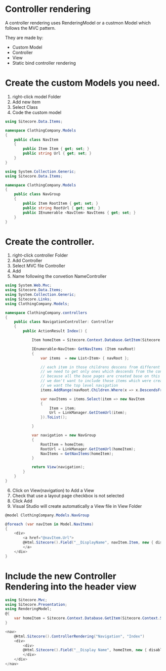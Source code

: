 # Controller rendering

A controller rendering uses RenderingModel or a custmon Model which follows the MVC pattern.

They are made by:

- Custom Model
- Controller
- View
- Static bind controller rendering

# Create the custom Models you need. 

1. right-click model Folder
2. Add new item
3. Select Class
4. Code the custom model

```csharp
using Sitecore.Data.Items;

namespace ClothingCompany.Models
{
    public class NavItem
    {
        public Item Item { get; set; }
        public string Url { get; set; }
    }
}
```

```csharp
using System.Collection.Generic;
using Sitecore.Data.Items;

namespace ClothingCompany.Models
{
    public class NavGroup
    {
        public Item RootItem { get; set; }
        public string RootUrl { get; set; }
        public IEnumerable <NavItem> NavItems { get; set; }
    }
}
```

# Create the controller.

1. right-click controller Folder
2. Add Controller
3. Select MVC file Controller
4. Add
5. Name following the convetion NameController

```csharp
using System.Web.Mvc;
using Sitecore.Data.Items;
using System.Collection.Generic;
using Sitecore.Links;
using ClothingCompany.Models;

namespace ClothingCompany.controllers
{
    public class NavigationController: Controller
    {
        public ActionResult Index() {

            Item homeItem = Sitecore.Context.Database.GetItem(Sitecore.Context.Site.Start);

            IEnumerable<NavItem> GetNavItems (Item navRoot)
            {
                var items  = new List<Item> { navRoot };

                // each item in those childrens descens from different Templates
                // we need to get only ones which descends from the contentPage Template,
                // because all the base pages are created base on this template
                // we don't want to include those items which were created based on other templates
                // we want the top level navigation 
                items.AddRange(navRoot.Children.Where(x => x.DescendsFrom( new Sitecore.Data.ID("7913427942-u97813789213-123479821374"))));

                var navItems = items.Select(item => new NavItem
                {
                    Item = item;
                    Url = LinkManager.GetItemUrl(item);
                }).ToList();

            }

            var navigation = new NavGroup
            {
                RootItem = homeItem;
                RootUrl = LinkManager.GetItemUrl(homeItem);
                NavItems = GetNavItems(homeItem);
            }

            return View(navigation);
        }
    }
}
```

6. Click on View(navigation) to Add a View
7. Check that use a layout page checkbox is not selected
8. Click Add
9. Visual Studio will create automatically a View file in View Folder

```csharp
@model ClothingCompany.Models.NavGroup

@foreach (var navItem in Model.NavItems)
{
    <div>
        <a href="@navItem.Url">
        @Html.Sitecore().Field("__DisplayName", navItem.Item, new { disableWebEdit = true })
        </a>
    </div>
}
```

# Include the new Controller Rendering into the header view

```csharp
using Sitecore.Mvc;
using Sitecore.Presentation;
using RenderingModel;
@{
    var homeItem = Sitecore.Context.Database.GetItem(Sitecore.Context.Site.StartPath);
}

<nav>
    @Html.Sitecore().ControllerRendering("Navigation", "Index")
    <div>
        <div>
        @Html.Sitecore().Field("__Display Name", homeItem, new { disableWebEdit = true })
        </div>
    </div>
</nav>

```